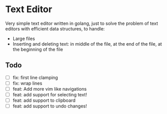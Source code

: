 # Text Editor

Very simple text editor written in golang, just to solve the problem of text editors with efficient data structures, to handle:
- Large files
- Inserting and deleting text: in middle of the file, at the end of the file, at the beginning of the file

## Todo
- [ ] fix: first line clamping
- [ ] fix: wrap lines
- [ ] feat: Add more vim like navigations
- [ ] feat: add support for selecting text!
- [ ] feat: add support to clipboard
- [ ] feat: add support to undo changes! 
